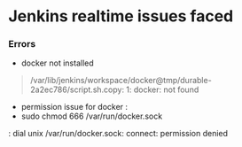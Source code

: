 # Jenkins realtime issues faced

### Errors 
* docker not installed
> /var/lib/jenkins/workspace/docker@tmp/durable-2a2ec786/script.sh.copy: 1: docker: not found 
* permission issue for docker : 
* sudo chmod 666 /var/run/docker.sock

: dial unix /var/run/docker.sock: connect: permission denied